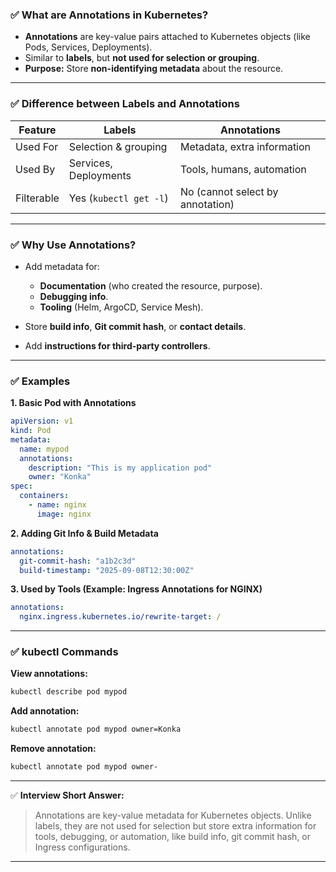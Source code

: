 ### ✅ **What are Annotations in Kubernetes?**

* **Annotations** are key-value pairs attached to Kubernetes objects (like Pods, Services, Deployments).
* Similar to **labels**, but **not used for selection or grouping**.
* **Purpose:** Store **non-identifying metadata** about the resource.

---

### ✅ **Difference between Labels and Annotations**

| Feature    | Labels                 | Annotations                      |
| ---------- | ---------------------- | -------------------------------- |
| Used For   | Selection & grouping   | Metadata, extra information      |
| Used By    | Services, Deployments  | Tools, humans, automation        |
| Filterable | Yes (`kubectl get -l`) | No (cannot select by annotation) |

---

### ✅ **Why Use Annotations?**

* Add metadata for:

  * **Documentation** (who created the resource, purpose).
  * **Debugging info**.
  * **Tooling** (Helm, ArgoCD, Service Mesh).
* Store **build info**, **Git commit hash**, or **contact details**.
* Add **instructions for third-party controllers**.

---

### ✅ **Examples**

**1. Basic Pod with Annotations**

```yaml
apiVersion: v1
kind: Pod
metadata:
  name: mypod
  annotations:
    description: "This is my application pod"
    owner: "Konka"
spec:
  containers:
    - name: nginx
      image: nginx
```

**2. Adding Git Info & Build Metadata**

```yaml
annotations:
  git-commit-hash: "a1b2c3d"
  build-timestamp: "2025-09-08T12:30:00Z"
```

**3. Used by Tools (Example: Ingress Annotations for NGINX)**

```yaml
annotations:
  nginx.ingress.kubernetes.io/rewrite-target: /
```

---

### ✅ **kubectl Commands**

**View annotations:**

```bash
kubectl describe pod mypod
```

**Add annotation:**

```bash
kubectl annotate pod mypod owner=Konka
```

**Remove annotation:**

```bash
kubectl annotate pod mypod owner-
```

---

✅ **Interview Short Answer:**

> Annotations are key-value metadata for Kubernetes objects. Unlike labels, they are not used for selection but store extra information for tools, debugging, or automation, like build info, git commit hash, or Ingress configurations.

---